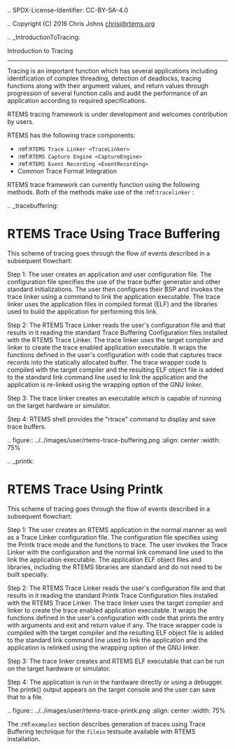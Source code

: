 .. SPDX-License-Identifier: CC-BY-SA-4.0

.. Copyright (C) 2016 Chris Johns <chrisj@rtems.org>

.. _IntroductionToTracing:

Introduction to Tracing
***********************

Tracing is an important function which has several applications including
identification of complex threading, detection of deadlocks, tracing
functions along with their argument values, and return values through
progression of several function calls and audit the performance of an
application according to required specifications.

RTEMS tracing framework is under development and welcomes contribution by users.

RTEMS has the following trace components:

- :ref:`RTEMS Trace Linker <TraceLinker>`
- :ref:`RTEMS Capture Engine <CaptureEngine>`
- :ref:`RTEMS Event Recording <EventRecording>`
- Common Trace Format Integration

RTEMS trace framework can currently function using the following methods. Both
of the methods make use of the :ref:`tracelinker` :

.. _tracebuffering:

RTEMS Trace Using Trace Buffering
=================================

This scheme of tracing goes through the flow of events described in a
subsequent flowchart:

Step 1: The user creates an application and user configuration file. The
configuration file specifies the use of the trace buffer generator and other
standard initializations. The user then configures their BSP and invokes the
trace linker using a command to link the application executable. The trace
linker uses the application files in compiled format (ELF) and the libraries
used to build the application for performing this link.

Step 2: The RTEMS Trace Linker reads the user's configuration file and that
results in it reading the standard Trace Buffering Configuration files
installed with the RTEMS Trace Linker. The trace linker uses the target
compiler and linker to create the trace enabled application executable. It
wraps the functions defined in the user's configuration with code that captures
trace records into the statically allocated buffer. The trace wrapper code is
compiled with the target compiler and the resulting ELF object file is added to
the standard link command line used to link the application and the application
is re-linked using the wrapping option of the GNU linker.

Step 3: The trace linker creates an executable which is capable of running on
the target hardware or simulator.

Step 4: RTEMS shell provides the "rtrace" command to display and save trace
buffers.

.. figure:: ../../images/user/rtems-trace-buffering.png
  :align: center
  :width: 75%

.. _printk:

RTEMS Trace Using Printk
========================

This scheme of tracing goes through the flow of events described in a subsequent
flowchart:

Step 1: The user creates an RTEMS application in the normal manner as well as a
Trace Linker configuration file. The configuration file specifies using the
Printk trace mode and the functions to trace. The user invokes the Trace Linker
with the configuration and the normal link command line used to the link the
application executable. The application ELF object files and libraries,
including the RTEMS libraries are standard and do not need to be built
specially.

Step 2: The RTEMS Trace Linker reads the user's configuration file and that
results in it reading the standard Printk Trace Configuration files installed
with the RTEMS Trace Linker. The trace linker uses the target compiler and
linker to create the trace enabled application executable. It wraps the
functions defined in the user's configuration with code that prints the entry
with arguments and exit and return value if any. The trace wrapper code is
compiled with the target compiler and the resulting ELF object file is added to
the standard link command line used to link the application and the application
is relinked using the wrapping option of the GNU linker.

Step 3: The trace linker creates and RTEMS ELF executable that can be run on the
target hardware or simulator.

Step 4: The application is run in the hardware directly or using a debugger. The
printk() output appears on the target console and the user can save that to a
file.

.. figure:: ../../images/user/rtems-trace-printk.png
  :align: center
  :width: 75%

The :ref:`examples` section describes generation of traces using Trace Buffering
technique for the `fileio` testsuite available with RTEMS installation.

